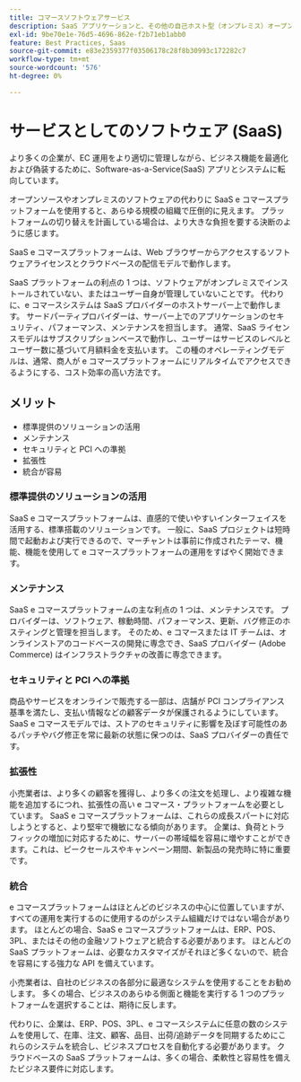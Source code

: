 ```yaml
---
title: コマースソフトウェアサービス
description: SaaS アプリケーションと、その他の自己ホスト型（オンプレミス）オープンソース e コマースオプションとの主な違いについて説明します。
exl-id: 9be70e1e-76d5-4696-862e-f2b71eb1abb0
feature: Best Practices, Saas
source-git-commit: e83e2359377f03506178c28f8b30993c172282c7
workflow-type: tm+mt
source-wordcount: '576'
ht-degree: 0%

---
```


# サービスとしてのソフトウェア (SaaS)

より多くの企業が、EC 運用をより適切に管理しながら、ビジネス機能を最適化および偽装するために、Software-as-a-Service(SaaS) アプリとシステムに転向しています。

オープンソースやオンプレミスのソフトウェアの代わりに SaaS e コマースプラットフォームを使用すると、あらゆる規模の組織で圧倒的に見えます。 プラットフォームの切り替えを計画している場合は、より大きな負担を要する決断のように感じます。

SaaS e コマースプラットフォームは、Web ブラウザーからアクセスするソフトウェアライセンスとクラウドベースの配信モデルで動作します。

SaaS プラットフォームの利点の 1 つは、ソフトウェアがオンプレミスでインストールされていない、またはユーザー自身が管理していないことです。 代わりに、e コマースシステムは SaaS プロバイダーのホストサーバー上で動作します。 サードパーティプロバイダーは、サーバー上でのアプリケーションのセキュリティ、パフォーマンス、メンテナンスを担当します。 通常、SaaS ライセンスモデルはサブスクリプションベースで動作し、ユーザーはサービスのレベルとユーザー数に基づいて月額料金を支払います。 この種のオペレーティングモデルは、通常、商人が e コマースプラットフォームにリアルタイムでアクセスできるようにする、コスト効率の高い方法です。

## メリット

- 標準提供のソリューションの活用
- メンテナンス
- セキュリティと PCI への準拠
- 拡張性
- 統合が容易

### 標準提供のソリューションの活用

SaaS e コマースプラットフォームは、直感的で使いやすいインターフェイスを活用する、標準搭載のソリューションです。 一般に、SaaS プロジェクトは短時間で起動および実行できるので、マーチャントは事前に作成されたテーマ、機能、機能を使用して e コマースプラットフォームの運用をすばやく開始できます。

### メンテナンス

SaaS e コマースプラットフォームの主な利点の 1 つは、メンテナンスです。 プロバイダーは、ソフトウェア、稼動時間、パフォーマンス、更新、バグ修正のホスティングと管理を担当します。 そのため、e コマースまたは IT チームは、オンラインストアのコードベースの開発に専念でき、SaaS プロバイダー (Adobe Commerce) はインフラストラクチャの改善に専念できます。

### セキュリティと PCI への準拠

商品やサービスをオンラインで販売する一部は、店舗が PCI コンプライアンス基準を満たし、支払い情報などの顧客データが保護されるようにしています。 SaaS e コマースモデルでは、ストアのセキュリティに影響を及ぼす可能性のあるパッチやバグ修正を常に最新の状態に保つのは、SaaS プロバイダーの責任です。

### 拡張性

小売業者は、より多くの顧客を獲得し、より多くの注文を処理し、より複雑な機能を追加するにつれ、拡張性の高い e コマース・プラットフォームを必要としています。 SaaS e コマースプラットフォームは、これらの成長スパートに対応しようとすると、より堅牢で機敏になる傾向があります。 企業は、負荷とトラフィックの増加に対応するために、サーバーの帯域幅を容易に増やすことができます。これは、ピークセールスやキャンペーン期間、新製品の発売時に特に重要です。

### 統合

e コマースプラットフォームはほとんどのビジネスの中心に位置していますが、すべての運用を実行するのに使用するのがシステム組織だけではない場合があります。 ほとんどの場合、SaaS e コマースプラットフォームは、ERP、POS、3PL、またはその他の金融ソフトウェアと統合する必要があります。 ほとんどの SaaS プラットフォームは、必要なカスタマイズがそれほど多くないので、統合を容易にする強力な API を備えています。

小売業者は、自社のビジネスの各部分に最適なシステムを使用することをお勧めします。 多くの場合、ビジネスのあらゆる側面と機能を実行する 1 つのプラットフォームを選択することは、期待に反します。

代わりに、企業は、ERP、POS、3PL、e コマースシステムに任意の数のシステムを使用して、在庫、注文、顧客、品目、出荷/追跡データを同期するためにこれらのシステムを統合し、ビジネスプロセスを自動化する必要があります。 クラウドベースの SaaS プラットフォームは、多くの場合、柔軟性と容易性を備えたビジネス要件に対応します。
